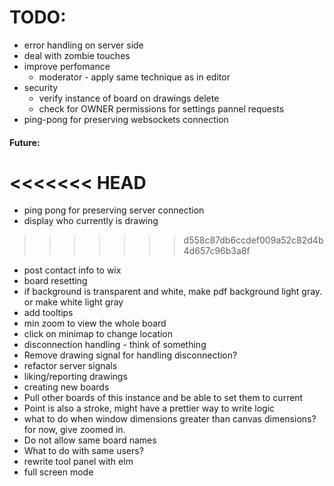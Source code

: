 # TODO:

- error handling on server side
- deal with zombie touches
- improve perfomance
    + moderator - apply same technique as in editor
- security
    + verify instance of board on drawings delete
    + check for OWNER permissions for settings pannel requests
- ping-pong for preserving websockets connection

#### Future:
<<<<<<< HEAD
=======
- ping pong for preserving server connection
- display who currently is drawing
>>>>>>> d558c87db6ccdef009a52c82d4b4d657c96b3a8f
- post contact info to wix
- board resetting
- if background is transparent and white, make pdf background light gray. or make white light gray
- add tooltips
- min zoom to view the whole board
- click on minimap to change location
- disconnection handling - think of something
- Remove drawing signal for handling disconnection?
- refactor server signals
- liking/reporting drawings
- creating new boards
- Pull other boards of this instance and be able to set them to current
- Point is also a stroke, might have a prettier way to write logic
- what to do when window dimensions greater than canvas dimensions? for now, give zoomed in.
- Do not allow same board names
- What to do with same users?
- rewrite tool panel with elm
- full screen mode
